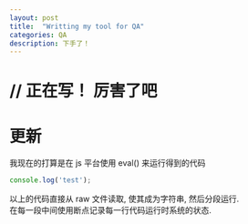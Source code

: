 ```yaml
---
layout: post
title:  "Writting my tool for QA"
categories: QA
description: 下手了！
---
```


# // 正在写！ 厉害了吧

# 更新

我现在的打算是在 js 平台使用 eval() 来运行得到的代码

```javascript
console.log('test');
```

以上的代码直接从 raw 文件读取, 使其成为字符串, 然后分段运行.  
在每一段中间使用断点记录每一行代码运行时系统的状态.
